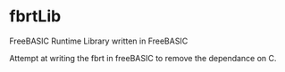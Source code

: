 # fbrtLib
FreeBASIC Runtime Library written in FreeBASIC

Attempt at writing the fbrt in freeBASIC to remove the dependance on C.
